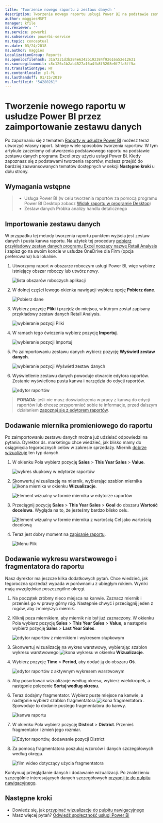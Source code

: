 ```yaml
---
title: 'Tworzenie nowego raportu z zestawu danych '
description: Tworzenie nowego raportu usługi Power BI na podstawie zestawu danych.
author: maggiesMSFT
manager: kfile
ms.reviewer: ''
ms.service: powerbi
ms.subservice: powerbi-service
ms.topic: conceptual
ms.date: 03/24/2018
ms.author: maggies
LocalizationGroup: Reports
ms.openlocfilehash: 31a7221d3b284e6342b192384f92616a52e12631
ms.sourcegitcommit: c8c126c1b2ab4527a16a4fb8f5208e0f7fa5ff5a
ms.translationtype: HT
ms.contentlocale: pl-PL
ms.lasthandoff: 01/15/2019
ms.locfileid: "54280261"
---
```

# <a name="create-a-new-report-in-power-bi-service-by-importing-a-dataset"></a>Tworzenie nowego raportu w usłudze Power BI przez zaimportowanie zestawu danych
Po zapoznaniu się z tematem [Raporty w usłudze Power BI](consumer/end-user-reports.md) możesz teraz utworzyć własny raport. Istnieje wiele sposobów tworzenia raportów. W tym artykule zaczniemy od utworzenia podstawowego raportu na podstawie zestawu danych programu Excel przy użyciu usługi Power BI. Kiedy zapoznasz się z podstawami tworzenia raportów, możesz przejść do bardziej zaawansowanych tematów dostępnych w sekcji **Następne kroki** u dołu strony.  

## <a name="prerequisites"></a>Wymagania wstępne
> - Usługa Power BI (w celu tworzenia raportów za pomocą programu Power BI Desktop zobacz [Widok raportu w programie Desktop](desktop-report-view.md))  
> - Zestaw danych Próbka analizy handlu detalicznego

## <a name="import-the-dataset"></a>Importowanie zestawu danych
W przypadku tej metody tworzenia raportu punktem wyjścia jest zestaw danych i pusta kanwa raportu. Na użytek tej procedury [pobierz przykładowy zestaw danych programu Excel noszący nazwę Retail Analysis](http://go.microsoft.com/fwlink/?LinkId=529778) i zapisz go na swoim koncie w usłudze OneDrive dla Firm (opcja preferowana) lub lokalnie.

1. Utworzymy raport w obszarze roboczym usługi Power BI, więc wybierz istniejący obszar roboczy lub utwórz nowy.
   
   ![lista obszarów roboczych aplikacji](media/service-report-create-new/power-bi-workspaces2.png)
2. W dolnej części lewego okienka nawigacji wybierz opcję **Pobierz dane**.
   
   ![Pobierz dane](media/service-report-create-new/power-bi-get-data3.png)
3. Wybierz pozycję **Pliki** i przejdź do miejsca, w którym został zapisany przykładowy zestaw danych Retail Analysis.
   
    ![wybieranie pozycji Pliki](media/service-report-create-new/power-bi-select-files.png)
4. W ramach tego ćwiczenia wybierz pozycję **Importuj**.
   
   ![wybieranie pozycji Importuj](media/service-report-create-new/power-bi-import.png)
5. Po zaimportowaniu zestawu danych wybierz pozycję **Wyświetl zestaw danych**.
   
   ![wybieranie pozycji Wyświetl zestaw danych](media/service-report-create-new/power-bi-view-dataset.png)
6. Wyświetlenie zestawu danych powoduje otwarcie edytora raportów.  Zostanie wyświetlona pusta kanwa i narzędzia do edycji raportów.
   
   ![edytor raportów](media/service-report-create-new/power-bi-blank-report.png)

> **PORADA**: jeśli nie masz doświadczenia w pracy z kanwą do edycji raportów lub chcesz przypomnieć sobie te informacje, przed dalszym działaniem [zapoznaj się z edytorem raportów](service-the-report-editor-take-a-tour.md).
> 
> 

## <a name="add-a-radial-gauge-to-the-report"></a>Dodawanie miernika promieniowego do raportu
Po zaimportowaniu zestawu danych można już udzielać odpowiedzi na pytania.  Dyrektor ds. marketingu chce wiedzieć, jak blisko mamy do osiągnięcia tegorocznych celów w zakresie sprzedaży. Miernik [dobrze wizualizuje](visuals/power-bi-report-visualizations.md) ten typ danych.

1. W okienku Pola wybierz pozycję **Sales** > **This Year Sales** > **Value**.
   
    ![wykres słupkowy w edytorze raportów](media/service-report-create-new/power-bi-report-step1.png)
2. Skonwertuj wizualizację na miernik, wybierając szablon miernika ![ikona miernika](media/service-report-create-new/powerbi-gauge-icon.png) w okienku **Wizualizacje**.
   
    ![Element wizualny w formie miernika w edytorze raportów](media/service-report-create-new/power-bi-report-step2.png)
3. Przeciągnij pozycję **Sales** > **This Year Sales** > **Goal** do obszaru **Wartość docelowa**. Wygląda na to, że jesteśmy bardzo blisko celu.
   
    ![Element wizualny w formie miernika z wartością Cel jako wartością docelową](media/service-report-create-new/power-bi-report-step3.png)
4. Teraz jest dobry moment na [zapisanie raportu](service-report-save.md).
   
   ![Menu Plik](media/service-report-create-new/powerbi-save.png)

## <a name="add-an-area-chart-and-slicer-to-the-report"></a>Dodawanie wykresu warstwowego i fragmentatora do raportu
Nasz dyrektor ma jeszcze kilka dodatkowych pytań. Chce wiedzieć, jak tegoroczna sprzedaż wypada w porównaniu z ubiegłym rokiem. Wyniki mają uwzględniać poszczególne okręgi.

1. Na początek zróbmy nieco miejsca na kanwie. Zaznacz miernik i przenieś go w prawy górny róg. Następnie chwyć i przeciągnij jeden z rogów, aby zmniejszyć miernik.
2. Kliknij poza miernikiem, aby miernik nie był już zaznaczony. W okienku Pola wybierz pozycję **Sales** > **This Year Sales** > **Value**, a następnie wybierz pozycję **Sales** > **Last Year Sales**.
   
    ![edytor raportów z miernikiem i wykresem słupkowym](media/service-report-create-new/power-bi-report-step4.png)
3. Skonwertuj wizualizację na wykres warstwowy, wybierając szablon wykresu warstwowego ![ikona wykresu](media/service-report-create-new/power-bi-areachart-icon.png) w okienku **Wizualizacje**.
4. Wybierz pozycję **Time** > **Period**, aby dodać ją do obszaru **Oś**.
   
    ![edytor raportów z aktywnym wykresem warstwowym](media/service-report-create-new/power-bi-report-step5.png)
5. Aby posortować wizualizacje według okresu, wybierz wielokropek, a następnie polecenie **Sortuj według okresu**.
6. Teraz dodajmy fragmentator. Wybierz puste miejsce na kanwie, a następnie wybierz szablon fragmentatora ![ikona fragmentatora](media/service-report-create-new/power-bi-slicer-icon.png)    . Spowoduje to dodanie pustego fragmentatora do kanwy.
   
    ![kanwa raportu](media/service-report-create-new/power-bi-report-step6.png)    
7. W okienku Pola wybierz pozycję **District** > **District**. Przenieś fragmentator i zmień jego rozmiar.
   
    ![Edytor raportów, dodawanie pozycji District](media/service-report-create-new/power-bi-report-step7.png)  
8. Za pomocą fragmentatora poszukaj wzorców i danych szczegółowych według okręgu.
   
   ![film wideo dotyczący użycia fragmentatora](media/service-report-create-new/power-bi-slicer-video2.gif)  

Kontynuuj przeglądanie danych i dodawanie wizualizacji. Po znalezieniu szczególnie interesujących danych szczegółowych [przypnij je do pulpitu nawigacyjnego](service-dashboard-pin-tile-from-report.md).

## <a name="next-steps"></a>Następne kroki

* Dowiedz się, jak [przypinać wizualizacje do pulpitu nawigacyjnego](service-dashboard-pin-tile-from-report.md)   
* Masz więcej pytań? [Odwiedź społeczność usługi Power BI](http://community.powerbi.com/)

